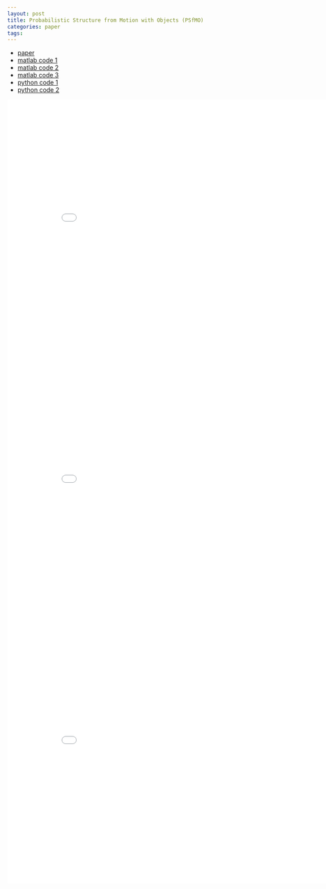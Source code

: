 ```yaml
---
layout: post
title: Probabilistic Structure from Motion with Objects (PSfMO) 
categories: paper
tags:
---
```


- [paper](https://openaccess.thecvf.com/content_ICCV_2017/papers/Gay_Probabilistic_Structure_From_ICCV_2017_paper.pdf)
- [matlab code 1](https://gitlab.iit.it/pgay/lfd_lfdc_plfd)
- [matlab code 2](https://gitlab.iit.it/pgay/affine_psfmo)
- [matlab code 3](https://vgm.iit.it/code/structure-from-motion-with-objects)
- [python code 1](https://github.com/paulgay/sfmo_py)
- [python code 2](https://github.com/IIT-PAVIS/LfD)

<center><embed src="/pdfs/posts/PSfMO.pdf" width="850" height="600"></center>

<center><embed src="/pdfs/posts/PSfMO code — em simple.pdf" width="850" height="600"></center>

<center><embed src="/pdfs/posts/psfmo_annotated.pdf" width="850" height="600"></center>
